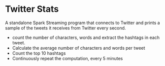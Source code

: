 Twitter Stats
============

A standalone Spark Streaming program that connects to Twitter and prints a sample of the tweets it receives from Twitter every second.
* count the number of characters, words and extract the hashtags in each tweet.
* Calculate the average number of characters and words per tweet
* Count the top 10 hashtags
* Continuously repeat the computation, every 5 minutes
